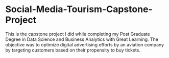 # Social-Media-Tourism-Capstone-Project
This is the capstone project I did while completing my Post Graduate Degree in Data Science and Business Analytics with Great Learning. The objective was to optimize digital advertising efforts by an aviation company by targeting customers based on their propensity to buy tickets.
